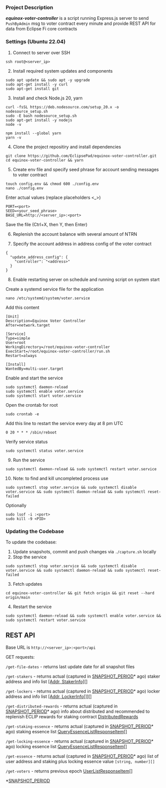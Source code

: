 ### Project Description

***equinox-voter-controller*** is a script running Express.js server to send `PushByAdmin` msg to voter contract every minute and provide REST API for data from Eclipse Fi core contracts


### Settings (Ubuntu 22.04)

1) Connect to server over SSH
```
ssh root@<server_ip>
```

2) Install required system updates and components
```
sudo apt update && sudo apt -y upgrade
sudo apt-get install -y curl
sudo apt-get install git
```

3) Install and check Node.js 20, yarn
```
curl -fsSL https://deb.nodesource.com/setup_20.x -o nodesource_setup.sh
sudo -E bash nodesource_setup.sh
sudo apt-get install -y nodejs
node -v

npm install --global yarn
yarn -v
```

4) Clone the project repositiry and install dependencies

```
git clone https://github.com/EclipsePad/equinox-voter-controller.git
cd equinox-voter-controller && yarn
```

5) Create env file and specify seed phrase for account sending messages to voter contract

```
touch config.env && chmod 600 ./config.env
nano ./config.env
```

Enter actual values (replace placeholders <_>)

```
PORT=<port>
SEED=<your_seed_phrase>
BASE_URL=http://<server_ip>:<port>
```

Save the file (Ctrl+X, then Y, then Enter)

6) Replenish the account balance with several amount of NTRN

7) Specify the account address in address config of the voter contract

```
{
  "update_address_config": {
    "controller": "<address>"
  }
}
```

8) Enable restarting server on schedule and running script on system start

Create a systemd service file for the application
```
nano /etc/systemd/system/voter.service
```

Add this content
```
[Unit]
Description=Equinox Voter Controller
After=network.target

[Service]
Type=simple
User=root
WorkingDirectory=/root/equinox-voter-controller
ExecStart=/root/equinox-voter-controller/run.sh
Restart=always

[Install]
WantedBy=multi-user.target
```

Enable and start the service
```
sudo systemctl daemon-reload
sudo systemctl enable voter.service
sudo systemctl start voter.service
```

Open the crontab for root
```
sudo crontab -e
```

Add this line to restart the service every day at 8 pm UTC
```
0 20 * * * /sbin/reboot
```

Verify service status
```
sudo systemctl status voter.service
```

9) Run the service
```
sudo systemctl daemon-reload && sudo systemctl restart voter.service
```

10) Note: to find and kill uncompleted process use
```
sudo systemctl stop voter.service && sudo systemctl disable voter.service && sudo systemctl daemon-reload && sudo systemctl reset-failed
```
Optionally
```
sudo lsof -i :<port>
sudo kill -9 <PID>
```

### Updating the Codebase

To update the codebase:

1) Update snapshots, commit and push changes via `./capture.sh` locally 
2) Stop the service
```
sudo systemctl stop voter.service && sudo systemctl disable voter.service && sudo systemctl daemon-reload && sudo systemctl reset-failed
```
3) Fetch updates
```
cd equinox-voter-controller && git fetch origin && git reset --hard origin/main
```
4) Restart the service
```
sudo systemctl daemon-reload && sudo systemctl enable voter.service && sudo systemctl restart voter.service
```


## REST API

Base URL is `http://<server_ip>:<port>/api`

GET requests:

`/get-file-dates` - returns last update date for all snapshot files

`/get-stakers` - returns actual (captured in [SNAPSHOT_PERIOD](#snapshot-period)* ago) staker address and info list [[Addr, StakerInfo][]](https://github.com/EclipsePad/equinox-voter-controller/blob/main/src/common/codegen/Staking.types.ts#L266)

`/get-lockers` - returns actual (captured in [SNAPSHOT_PERIOD](#snapshot-period)* ago) locker address and info list [[Addr, LockerInfo[]][]](https://github.com/EclipsePad/equinox-voter-controller/blob/main/src/common/codegen/Staking.types.ts#L232)

`/get-distributed-rewards` - returns actual (captured in [SNAPSHOT_PERIOD](#snapshot-period)* ago) info about distributed and recommended to replenish ECLIP rewards for staking contract [DistributedRewards](https://github.com/EclipsePad/equinox-voter-controller/blob/main/src/common/interfaces/index.ts#L5)

`/get-staking-essence` - returns actual (captured in [SNAPSHOT_PERIOD](#snapshot-period)* ago) staking essence list [QueryEssenceListResponseItem[]](https://github.com/EclipsePad/equinox-voter-controller/blob/main/src/common/codegen/Staking.types.ts#L237)

`/get-locking-essence` - returns actual (captured in [SNAPSHOT_PERIOD](#snapshot-period)* ago) locking essence list [QueryEssenceListResponseItem[]](https://github.com/EclipsePad/equinox-voter-controller/blob/main/src/common/codegen/Staking.types.ts#L237)

`/get-essence` - returns actual (captured in [SNAPSHOT_PERIOD](#snapshot-period)* ago) list of user address and staking plus locking essence value `[string, number][]`

`/get-voters` - returns previous epoch [UserListResponseItem[]](https://github.com/EclipsePad/eclipse-contracts-core/blob/main/scripts/src/interfaces/Voter.types.ts#L277)


<a id="snapshot-period"></a> *[SNAPSHOT_PERIOD](https://github.com/EclipsePad/equinox-voter-controller/blob/main/src/backend/constants.ts#L10)

